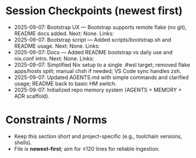 # Session Checkpoints (newest first)

- 2025-09-07: Bootstrap UX — Bootstrap supports remote flake (no git), README docs added. Next: None. Links: 
- 2025-09-07: Bootstrap script — Added scripts/bootstrap.sh and README usage. Next: None. Links: 
- 2025-09-07: Docs — Added README bootstrap vs daily use and nix.conf intro. Next: None. Links: 
- 2025-09-07: Simplified Nix setup to a single .#wsl target; removed flake apps/hosts split; manual chsh if needed; VS Code sync handles zsh.
- 2025-09-07: Updated AGENTS.md with simple commands and clarified usage; README back to basic HM switch.
- 2025-09-07: Initialized repo memory system (AGENTS + MEMORY + ADR scaffold).

# Constraints / Norms
- Keep this section short and project-specific (e.g., toolchain versions, shells).
- File is **newest-first**; aim for ≤120 lines for reliable ingestion.
